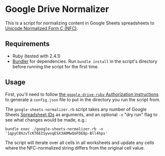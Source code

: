 # Google Drive Normalizer

This is a script for normalizing content in Google Sheets spreadsheets to [Unicode Normalized Form C (NFC)](https://en.wikipedia.org/wiki/Unicode_equivalence#Normal_forms).

## Requirements

 * Ruby (tested with 2.4.1)
 * [Bundler](https://bundler.io/) for dependencies. Run `bundle install` in the script's directory before running the script for the first time.

## Usage

First, you'll need to follow [the `google-drive-ruby` Authorization instructions](https://github.com/gimite/google-drive-ruby/blob/master/doc/authorization.md#on-behalf-of-you-command-line-authorization) to generate a `config.json` file to put in the directory you run the script from.

The `google-sheets-normalizer.rb` script takes any number of Google Sheets [Spreadsheet IDs](https://developers.google.com/sheets/api/guides/concepts#spreadsheet_id) as arguments, and an optional `-n` "dry run" flag to see what changes would be made, e.g.:

    bundle exec ./google-sheets-normalizer.rb -n '1qpyC0XzvTcKT6EISywvqESX3A0MwQoFDE8p-Bll4hps'

The script will iterate over all cells in all worksheets and update any cells where the NFC-normalized string differs from the original cell value.
